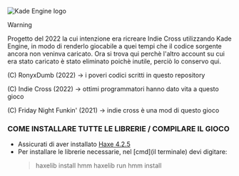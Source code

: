 ![Kade Engine logo](https://user-images.githubusercontent.com/26305836/110529589-4b4eb600-80ce-11eb-9c44-e899118b0bf0.png)

> [!WARNING]
> Progetto del 2022 la cui intenzione era ricreare Indie Cross utilizzando Kade Engine, in modo di renderlo giocabile a quei tempi che il codice sorgente ancora non veninva caricato.
> Ora si trova qui perchè l'altro account su cui era stato caricato è stato eliminato poichè inutile, perciò lo conservo qui.

(C) RonyxDumb (2022) -> i poveri codici scritti in questo repository 

(C) Indie Cross (2022) -> ottimi programmatori hanno dato vita a questo gioco

(C) Friday Night Funkin' (2021) -> indie cross è una mod di questo gioco

### COME INSTALLARE TUTTE LE LIBRERIE / COMPILARE IL GIOCO
- Assicurati di aver installato [Haxe 4.2.5](https://haxe.org/download/version/4.2.5/)
- Per installare le librerie necessarie, nel [cmd](il terminale) devi digitare:
    > haxelib install hmm
    > haxelib run hmm install

